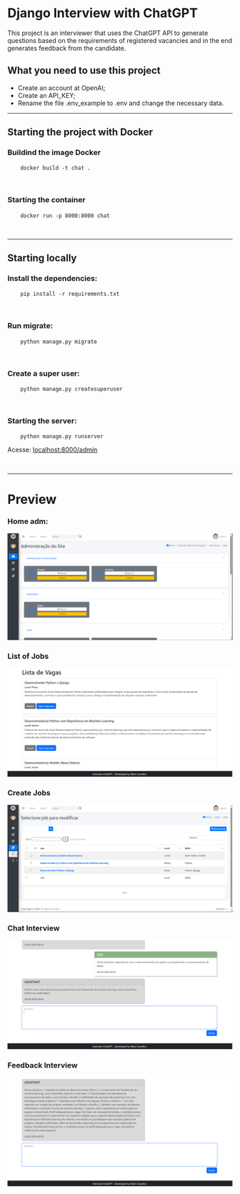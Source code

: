 # Django Interview with ChatGPT

This project is an interviewer that uses the ChatGPT API to generate questions based on the requirements of registered vacancies and in the end generates feedback from the candidate.

## What you need to use this project

- Create an account at OpenAI;
- Create an API_KEY;
- Rename the file .env_example to .env and change the necessary data.

---

## Starting the project with Docker
 
### Buildind the image Docker

```shell
    docker build -t chat .
```
<br>

### Starting the container

```shell
    docker run -p 8000:8000 chat
```

<br>

---

## Starting locally

### Install the dependencies:

```shell
    pip install -r requirements.txt
```

<br>

### Run migrate:


```shell
    python manage.py migrate
```

<br>

### Create a super user:

```shell
    python manage.py createsuperuser
```
<br>

### Starting the server:

```shell
    python manage.py runserver
```

Acesse: [localhost:8000/admin](localhost:8000/admin)

<br>

---

# Preview

### Home adm:

<img src="https://github.com/fabioacarvalho/django-interview-chatgpt/blob/main/assets/img/adm.png?raw=true">

<br>

### List of Jobs

<img src="https://github.com/fabioacarvalho/django-interview-chatgpt/blob/main/assets/img/ListadeVagas.png?raw=true">
<br>

### Create Jobs

<img src="https://github.com/fabioacarvalho/django-interview-chatgpt/blob/main/assets/img/Jobs.png?raw=true">

<br>

### Chat Interview

<img src="https://github.com/fabioacarvalho/django-interview-chatgpt/blob/main/assets/img/InterviewChat1.png?raw=true">

<br>

### Feedback Interview

<img src="https://github.com/fabioacarvalho/django-interview-chatgpt/blob/main/assets/img/InterviewChat2.png?raw=true">
